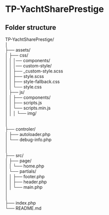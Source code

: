 # TP-YachtSharePrestige

## Folder structure
TP-YachtSharePrestige/  
  │    
  ├── assets/  
  │   ├── css/  
  │   │   │── components/  
  │   │   │── custom-style/  
  │   │   ├── _custom-style.scss  
  │   │   ├── style.scss  
  │   │   ├── style-fallback.css  
  │   │   └── style.css  
  │   ├── js/  
  │   │   ├── components/  
  │   │   ├── scripts.js  
  │   │   └── scripts.min.js  
  │   │
  │   └── img/  
  │   
  │   
  ├── controler/  
  │   ├── autoloader.php  
  │   └── debug-info.php  
  │   
  │   
  ├── src/  
  │   ├── page/  
  │   │   └── home.php  
  │   └── partials/  
  │    │   ├── footer.php  
  │    │   ├── header.php  
  │    │   └── main.php  
  │     
  │     
  ├── index.php  
  └── README.md  